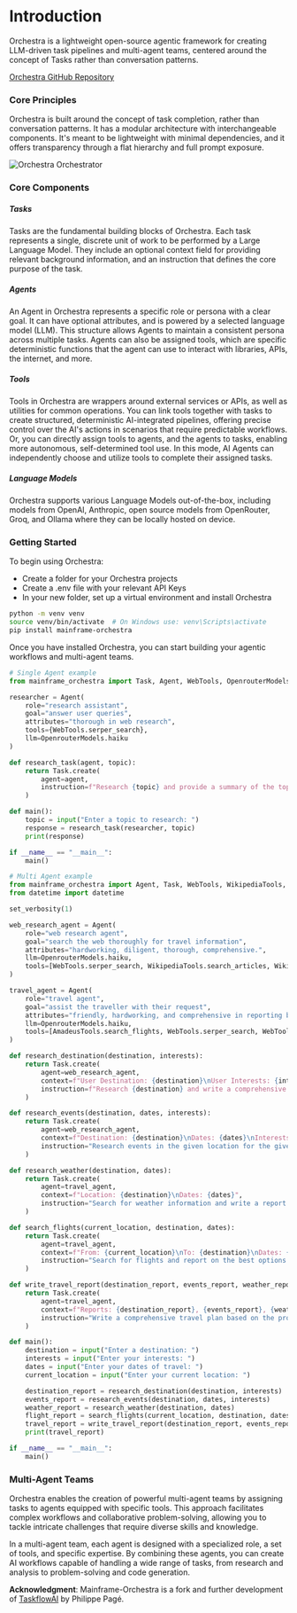 
# Introduction

Orchestra is a lightweight open-source agentic framework for creating LLM-driven task pipelines and multi-agent teams, centered around the concept of Tasks rather than conversation patterns.

[Orchestra GitHub Repository](https://github.com/mainframecomputer/orchestra)

### Core Principles

Orchestra is built around the concept of task completion, rather than conversation patterns. It has a modular architecture with interchangeable components. It's meant to be lightweight with minimal dependencies, and it offers transparency through a flat hierarchy and full prompt exposure.

![Orchestra Orchestrator](https://utfs.io/f/lKo6VaP8kaqVeFkvKtdZGxnUaslhq80BRH2VtP5O6oNbFvjw)

### Core Components

##### Tasks

Tasks are the fundamental building blocks of Orchestra. Each task represents a single, discrete unit of work to be performed by a Large Language Model. They include an optional context field for providing relevant background information, and an instruction that defines the core purpose of the task.

##### Agents

An Agent in Orchestra represents a specific role or persona with a clear goal. It can have optional attributes, and is powered by a selected language model (LLM). This structure allows Agents to maintain a consistent persona across multiple tasks. Agents can also be assigned tools, which are specific deterministic functions that the agent can use to interact with libraries, APIs, the internet, and more. 

##### Tools

Tools in Orchestra are wrappers around external services or APIs, as well as utilities for common operations. You can link tools together with tasks to create structured, deterministic AI-integrated pipelines, offering precise control over the AI's actions in scenarios that require predictable workflows. Or, you can directly assign tools to agents, and the agents to tasks, enabling more autonomous, self-determined tool use. In this mode, AI Agents can independently choose and utilize tools to complete their assigned tasks.

##### Language Models

Orchestra supports various Language Models out-of-the-box, including models from OpenAI, Anthropic, open source models from OpenRouter, Groq, and Ollama where they can be locally hosted on device. 

### Getting Started

To begin using Orchestra:

- Create a folder for your Orchestra projects
- Create a .env file with your relevant API Keys
- In your new folder, set up a virtual environment and install Orchestra

```bash
python -m venv venv
source venv/bin/activate  # On Windows use: venv\Scripts\activate
pip install mainframe-orchestra
```

Once you have installed Orchestra, you can start building your agentic workflows and multi-agent teams.

```python
# Single Agent example
from mainframe_orchestra import Task, Agent, WebTools, OpenrouterModels

researcher = Agent(
    role="research assistant",
    goal="answer user queries",
    attributes="thorough in web research",
    tools={WebTools.serper_search},
    llm=OpenrouterModels.haiku
)

def research_task(agent, topic):
    return Task.create(
        agent=agent,
        instruction=f"Research {topic} and provide a summary of the top 3 results."
    )

def main():
    topic = input("Enter a topic to research: ")
    response = research_task(researcher, topic)
    print(response)

if __name__ == "__main__":
    main()
```

```python
# Multi Agent example
from mainframe_orchestra import Agent, Task, WebTools, WikipediaTools, AmadeusTools, OpenrouterModels, set_verbosity
from datetime import datetime

set_verbosity(1)

web_research_agent = Agent(
    role="web research agent",
    goal="search the web thoroughly for travel information",
    attributes="hardworking, diligent, thorough, comprehensive.",
    llm=OpenrouterModels.haiku,
    tools=[WebTools.serper_search, WikipediaTools.search_articles, WikipediaTools.search_images]
)

travel_agent = Agent(
    role="travel agent",
    goal="assist the traveller with their request",
    attributes="friendly, hardworking, and comprehensive in reporting back to users",
    llm=OpenrouterModels.haiku,
    tools=[AmadeusTools.search_flights, WebTools.serper_search, WebTools.get_weather_data]
)

def research_destination(destination, interests):
    return Task.create(
        agent=web_research_agent,
        context=f"User Destination: {destination}\nUser Interests: {interests}",
        instruction=f"Research {destination} and write a comprehensive report with images embedded in markdown."
    )

def research_events(destination, dates, interests):
    return Task.create(
        agent=web_research_agent,
        context=f"Destination: {destination}\nDates: {dates}\nInterests: {interests}",
        instruction="Research events in the given location for the given date span."
    )

def research_weather(destination, dates):
    return Task.create(
        agent=travel_agent,
        context=f"Location: {destination}\nDates: {dates}",
        instruction="Search for weather information and write a report."
    )

def search_flights(current_location, destination, dates):
    return Task.create(
        agent=travel_agent,
        context=f"From: {current_location}\nTo: {destination}\nDates: {dates}",
        instruction="Search for flights and report on the best options."
    )

def write_travel_report(destination_report, events_report, weather_report, flight_report):
    return Task.create(
        agent=travel_agent,
        context=f"Reports: {destination_report}, {events_report}, {weather_report}, {flight_report}",
        instruction="Write a comprehensive travel plan based on the provided reports."
    )

def main():
    destination = input("Enter a destination: ")
    interests = input("Enter your interests: ")
    dates = input("Enter your dates of travel: ")
    current_location = input("Enter your current location: ")

    destination_report = research_destination(destination, interests)
    events_report = research_events(destination, dates, interests)
    weather_report = research_weather(destination, dates)
    flight_report = search_flights(current_location, destination, dates)
    travel_report = write_travel_report(destination_report, events_report, weather_report, flight_report)
    print(travel_report)

if __name__ == "__main__":
    main()
```


### Multi-Agent Teams

Orchestra enables the creation of powerful multi-agent teams by assigning tasks to agents equipped with specific tools. This approach facilitates complex workflows and collaborative problem-solving, allowing you to tackle intricate challenges that require diverse skills and knowledge.

In a multi-agent team, each agent is designed with a specialized role, a set of tools, and specific expertise. By combining these agents, you can create AI workflows capable of handling a wide range of tasks, from research and analysis to problem-solving and code generation.

**Acknowledgment**: Mainframe-Orchestra is a fork and further development of [TaskflowAI](https://github.com/philippe-page/taskflowai) by Philippe Pagé.
